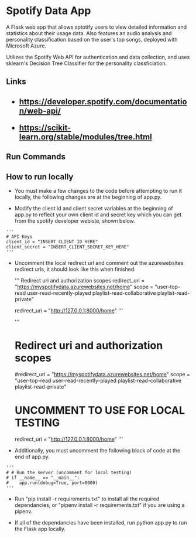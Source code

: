# Spotify Data App

A Flask web app that allows sptotify users to view detailed information and statistics about their usage data. Also features an audio analysis and personality classification based on the user's top songs, deployed with Microsoft Azure.

Utilizes the Spotify Web API for authentication and data collection, and uses sklearn's Decision Tree Classifier for the personality classficiation.

<h2>Links<h2>
  
 - https://developer.spotify.com/documentation/web-api/
  
 - https://scikit-learn.org/stable/modules/tree.html


## Run Commands
   ## How to run locally
   
   - You must make a few changes to the code before attempting to run it locally, the following changes are at the beginning of app.py.
   
   
   - Modify the client id and client secret variables at the beginning of app.py to reflect your own client id and secret key which you can get from the spotify developer webiste, shown below.
   
    '''
    # API Keys
    client_id = "INSERT_CLIENT_ID_HERE"
    client_secret = "INSERT_CLIENT_SECRET_KEY_HERE"
    '''
    
  - Uncomment the local redirect url and comment out the azurewebsites redirect urls, it should look like this when finished.
    
    
    '''
       Redirect uri and authorization scopes
      redirect_uri = "https://myspotifydata.azurewebsites.net/home"
      scope = "user-top-read user-read-recently-played playlist-read-collaborative playlist-read-private"

    
      redirect_uri = "http://127.0.0.1:8000/home"
    '''
    
   
    
    '''
    # Redirect uri and authorization scopes
    #redirect_uri = "https://myspotifydata.azurewebsites.net/home"
    scope = "user-top-read user-read-recently-played playlist-read-collaborative playlist-read-private"

    # UNCOMMENT TO USE FOR LOCAL TESTING
    redirect_uri = "http://127.0.0.1:8000/home"
    '''
    
    
    
   - Additionally, you must uncomment the following block of code at the end of app.py.
    
    '''
    # # Run the server (uncomment for local testing)
    # if __name__ == "__main__":
    #    app.run(debug=True, port=8000)
    '''
    
    
    
   - Run "pip install -r requirements.txt" to install all the required dependancies, or  "pipenv install -r requirements.txt" if you are using a pipenv. 
   
   -  If all of the dependancies have been installed, run python app.py to run the Flask app locally.

      
